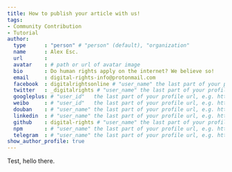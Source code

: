 ```yaml
---
title: How to publish your article with us!
tags:
- Community Contribution
- Tutorial
author:
  type      : "person" # "person" (default), "organization"
  name      : Alex Esc.
  url       :
  avatar    : # path or url of avatar image
  bio       : Do human rights apply on the internet? We believe so!
  email     : digital-rights-info@protonmail.com
  facebook  : digitalrightsonline # "user_name" the last part of your profile url, e.g. https://www.facebook.com/user_name
  twitter   : _digitalrights # "user_name" the last part of your profile url, e.g. https://twitter.com/user_name
  googleplus: # "user_id"   the last part of your profile url, e.g. https://plus.google.com/u/0/user_id
  weibo     : # "user_id"   the last part of your profile url, e.g. https://www.weibo.com/user_id/profile?...
  douban    : # "user_name" the last part of your profile url, e.g. https://www.douban.com/people/user_name/
  linkedin  : # "user_name" the last part of your profile url, e.g. https://www.linkedin.com/in/user_name/
  github    : digital-rights # "user_name" the last part of your profile url, e.g. https://github.com/user_name
  npm       : # "user_name" the last part of your profile url, e.g. https://www.npmjs.com/~user_name
  telegram  : # "user_name" the last part of your profile url, e.g. https://t.me/user_name
show_author_profile: true
---
```


Test, hello there.
